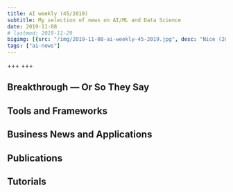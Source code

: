 ```yaml
---
title: AI weekly (45/2019)
subtitle: My selection of news on AI/ML and Data Science
date: 2019-11-08
# lastmod: 2019-11-29
bigimg: [{src: "/img/2019-11-08-ai-weekly-45-2019.jpg", desc: "Nice (2019)"}]
tags: ["ai-news"]
---
```


+++   +++


<!--more-->

## Breakthrough &mdash; Or So They Say

 


## Tools and Frameworks

  


## Business News and Applications
 



## Publications
 



## Tutorials
 

